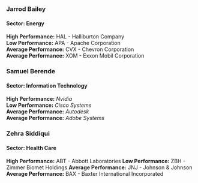 ### Jarrod Bailey
#### Sector: Energy
**High Performance:** HAL - Halliburton Company  
**Low Performance:** APA - Apache Corporation  
**Average Performance:** CVX - Chevron Corporation  
**Average Performance:** XOM - Exxon Mobil Corporation  

### Samuel Berende
#### Sector: Information Technology	
**High Performance:** _Nvidia_   
**Low Performance:** _Cisco Systems_  
**Average Performance:** _Autodesk_  
**Average Performance:** _Adobe Systems_  

### Zehra Siddiqui
#### Sector: Health Care 
**High Performance:** ABT - Abbott Laboratories
**Low Performance:**  ZBH - Zimmer Biomet Holdings 
**Average Performance:** JNJ - Johnson & Johnson
**Average Performance:**  BAX - Baxter International Incorporated
